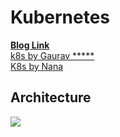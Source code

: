 # Kubernetes
**[Blog Link](https://phoenixnap.com/kb/what-is-kubernetes)** <br>
[k8s by Gaurav *****](https://www.youtube.com/watch?v=xi4VLYrwFgg&list=PL6XT0grm_TfhFKUv_KI_DTVr0TCincl1r)<br>
[K8s by Nana](https://www.youtube.com/watch?v=X48VuDVv0do)
## Architecture
![](https://www.researchgate.net/publication/320248964/figure/fig1/AS:806205253484545@1569225719186/Kubernetes-architecture.png)

